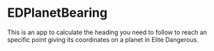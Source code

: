 # EDPlanetBearing

This is an app to calculate the heading you need to follow to reach an specific point giving its coordinates on a planet in Elite Dangerous.
